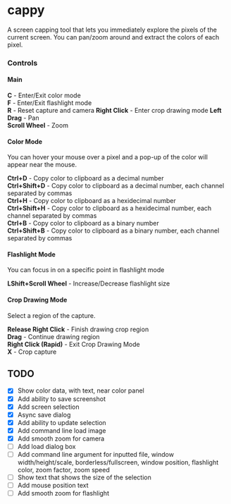 # cappy

A screen capping tool that lets you immediately explore the pixels of the current screen. You can pan/zoom around and extract the colors of each pixel.

### Controls

#### Main

**C**            - Enter/Exit color mode  
**F**            - Enter/Exit flashlight mode  
**R**            - Reset capture and camera
**Right Click**  - Enter crop drawing mode
**Left Drag**    - Pan  
**Scroll Wheel** - Zoom  

#### Color Mode

You can hover your mouse over a pixel and a pop-up of the color will appear near the mouse.  

**Ctrl+D**       - Copy color to clipboard as a decimal number  
**Ctrl+Shift+D** - Copy color to clipboard as a decimal number, each channel separated by commas  
**Ctrl+H**       - Copy color to clipboard as a hexidecimal number  
**Ctrl+Shift+H** - Copy color to clipboard as a hexidecimal number, each channel separated by commas  
**Ctrl+B**       - Copy color to clipboard as a binary number  
**Ctrl+Shift+B** - Copy color to clipboard as a binary number, each channel separated by commas  

#### Flashlight Mode

You can focus in on a specific point in flashlight mode

**LShift+Scroll Wheel**    - Increase/Decrease flashlight size   

#### Crop Drawing Mode

Select a region of the capture.

**Release Right Click** - Finish drawing crop region  
**Drag**                - Continue drawing region  
**Right Click (Rapid)** - Exit Crop Drawing Mode  
**X**                   - Crop capture

## TODO
- [x] Show color data, with text, near color panel
- [x] Add ability to save screenshot
- [x] Add screen selection
- [x] Async save dialog 
- [x] Add ability to update selection
- [x] Add command line load image 
- [x] Add smooth zoom for camera
- [ ] Add load dialog box
- [ ] Add command line argument for inputted file, window width/height/scale, borderless/fullscreen, window position,
      flashlight color, zoom factor, zoom speed
- [ ] Show text that shows the size of the selection
- [ ] Add mouse position text
- [ ] Add smooth zoom for flashlight
